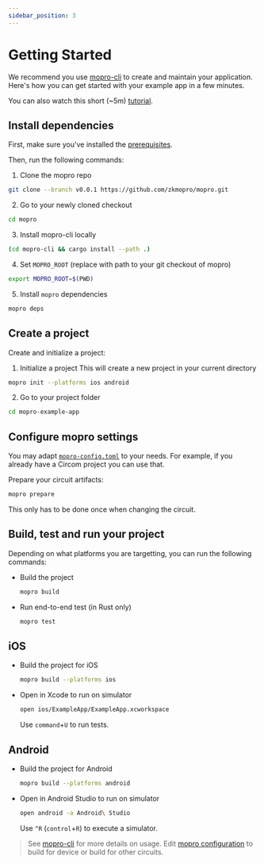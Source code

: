 ```yaml
---
sidebar_position: 3
---
```


# Getting Started

We recommend you use [mopro-cli](/docs/mopro-cli) to create and maintain your application. Here's how you can get started with your example app in a few minutes.

You can also watch this short (~5m) [tutorial](https://www.loom.com/share/6ff382b0497c47aea9d0ef8b6e790dd8).

## Install dependencies

First, make sure you've installed the [prerequisites](/docs/prerequisites).

Then, run the following commands:

1. Clone the mopro repo

```sh
git clone --branch v0.0.1 https://github.com/zkmopro/mopro.git
```

2. Go to your newly cloned checkout

```sh
cd mopro
```

3. Install mopro-cli locally

```sh
(cd mopro-cli && cargo install --path .)
```

4. Set `MOPRO_ROOT` (replace with path to your git checkout of mopro)

```sh
export MOPRO_ROOT=$(PWD)
```

5. Install `mopro` dependencies

```sh
mopro deps
```

## Create a project

Create and initialize a project:

1. Initialize a project
   This will create a new project in your current directory

```sh
mopro init --platforms ios android
```

2. Go to your project folder

```sh
cd mopro-example-app
```

## Configure mopro settings

You may adapt [`mopro-config.toml`](circom/configuration.md) to your needs. For example, if you already have a Circom project you can use that.

Prepare your circuit artifacts:

```sh
mopro prepare
```

This only has to be done once when changing the circuit.

## Build, test and run your project

Depending on what platforms you are targetting, you can run the following commands:

-   Build the project

    ```sh
    mopro build
    ```

-   Run end-to-end test (in Rust only)

    ```sh
    mopro test
    ```

## iOS

-   Build the project for iOS

    ```sh
    mopro build --platforms ios
    ```

-   Open in Xcode to run on simulator

    ```sh
    open ios/ExampleApp/ExampleApp.xcworkspace
    ```

    Use `command`+`U` to run tests.

## Android

-   Build the project for Android

    ```sh
    mopro build --platforms android
    ```

-   Open in Android Studio to run on simulator

    ```sh
    open android -a Android\ Studio
    ```

    Use `^R` (`control`+`R`) to execute a simulator.

> See [mopro-cli](/docs/mopro-cli) for more details on usage.
> Edit [mopro configuration](/docs/circom/configuration) to build for device or build for other circuits.
